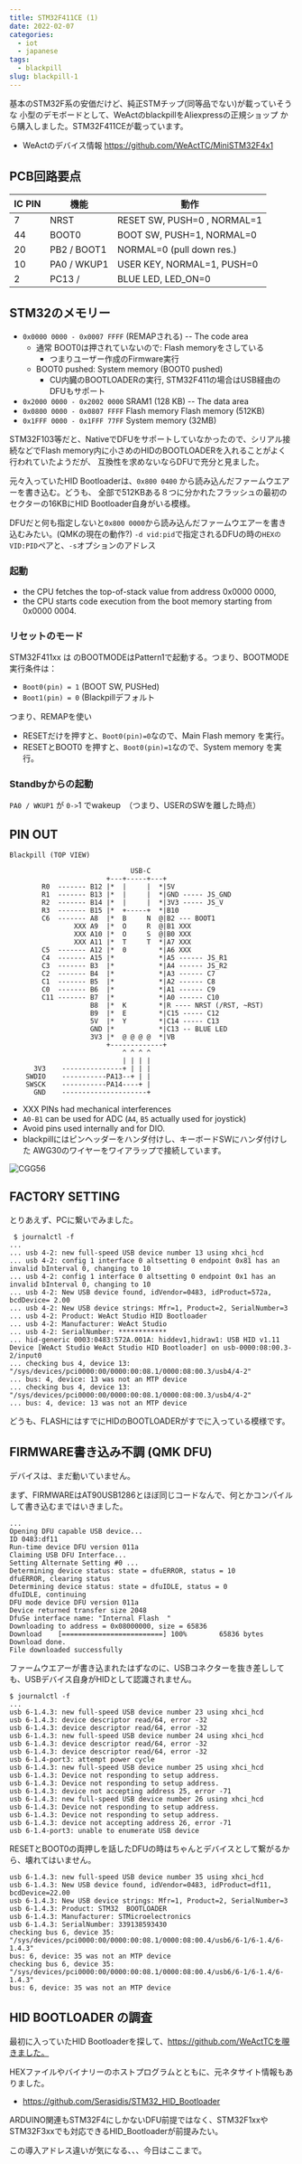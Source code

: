 ```yaml
---
title: STM32F411CE (1)
date: 2022-02-07
categories:
  - iot
  - japanese
tags:
  - blackpill
slug: blackpill-1
---
```


基本のSTM32F系の安価だけど、純正STMチップ(同等品でない)が載っていそうな
小型のデモボードとして、WeActのblackpillをAliexpressの正規ショップ
から購入しました。STM32F411CEが載っています。

* WeActのデバイス情報 https://github.com/WeActTC/MiniSTM32F4x1

## PCB回路要点

| IC PIN | 機能    | 動作 |
|--------|---------|------------------------------|
| 7      | NRST    | RESET SW, PUSH=0 , NORMAL=1  |
| 44     | BOOT0   | BOOT SW, PUSH=1, NORMAL=0    |
| 20     | PB2 / BOOT1 | NORMAL=0 (pull down res.)    |
| 10     | PA0 / WKUP1 | USER KEY, NORMAL=1, PUSH=0   |
| 2      | PC13 /   | BLUE LED, LED_ON=0

## STM32のメモリー

* `0x0000 0000 - 0x0007 FFFF` (REMAPされる) -- The code area
    * 通常 BOOT0は押されていないので: Flash memoryをさしている
        * つまりユーザー作成のFirmware実行
    * BOOT0 pushed: System memory (BOOT0 pushed)
        * CU内臓のBOOTLOADERの実行, STM32F411の場合はUSB経由のDFUもサポート
* `0x2000 0000 - 0x2002 0000` SRAM1 (128 KB) -- The data area
* `0x0800 0000 - 0x0807 FFFF` Flash memory Flash memory (512KB)
* `0x1FFF 0000 - 0x1FFF 77FF` System memory (32MB)

STM32F103等だと、NativeでDFUをサポートしていなかったので、シリアル接続などでFlash
memory内に小さめのHIDのBOOTLOADERを入れることがよく行われていたようだが、
互換性を求めないならDFUで充分と見ました。

元々入っていたHID Bootloaderは、`0x800 0400` から読み込んだファームウエアーを書き込む。どうも、
全部で512KBある８つに分かれたフラッシュの最初のセクターの16KBにHID Bootloader自身がいる模様。

DFUだと何も指定しないと`0x800 0000`から読み込んだファームウエアーを書き込むみたい。(QMKの現在の動作?)
`-d vid:pid`で指定されるDFUの時の`HEXのVID:PID`ペアと、`-s`オプションのアドレス

### 起動

* the CPU fetches the top-of-stack value from address 0x0000 0000,
* the CPU  starts code execution from the boot memory starting from 0x0000 0004.

### リセットのモード

STM32F411xx は のBOOTMODEはPattern1で起動する。つまり、BOOTMODE実行条件は：
* `Boot0(pin) = 1` (BOOT SW, PUSHed)
* `Boot1(pin) = 0` (Blackpillデフォルト

つまり、REMAPを使い
* RESETだけを押すと、`Boot0(pin)=0`なので、Main Flash memory を実行。
* RESETとBOOT0 を押すと、`Boot0(pin)=1`なので、System memory を実行。

### Standbyからの起動

`PA0 / WKUP1` が `0->`1 でwakeup　（つまり、USERのSWを離した時点）


## PIN OUT


```
Blackpill (TOP VIEW)

                              USB-C
                        +---+-----+---+
        R0  ------- B12 |*  |     |  *|5V
        R1  ------- B13 |*  |     |  *|GND ----- JS_GND
        R2  ------- B14 |*  |     |  *|3V3 ----- JS_V
        R3  ------- B15 |*  +-----+  *|B10
        C6  ------- A8  |*  B     N  @|B2 --- BOOT1
                XXX A9  |*  O     R  @|B1 XXX
                XXX A10 |*  O     S  @|B0 XXX
                XXX A11 |*  T     T  *|A7 XXX
        C5  ------- A12 |*  0        *|A6 XXX
        C4  ------- A15 |*           *|A5 ------ JS_R1
        C3  ------- B3  |*           *|A4 ------ JS_R2
        C2  ------- B4  |*           *|A3 ------ C7
        C1  ------- B5  |*           *|A2 ------ C8
        C0  ------- B6  |*           *|A1 ------ C9
        C11 ------- B7  |*           *|A0 ------ C10
                    B8  |*  K        *|R ---- NRST (/RST, ~RST)
                    B9  |*  E        *|C15 ----- C12
                    5V  |*  Y        *|C14 ----- C13
                    GND |*           *|C13 -- BLUE LED
                    3V3 |*  @ @ @ @  *|VB
                        +-------------+
                            ^ ^ ^ ^
                            | | | |
      3V3    ---------------+ | | |
    SWDIO    -----------PA13--+ | |
    SWSCK    -----------PA14----+ |
      GND    ---------------------+
```

* XXX PINs had mechanical interferences
* `A0-B1` can be used for ADC (`A4`, `B5` actually used for joystick)
* Avoid pins used internally and for DIO.
* blackpillにはピンヘッダーをハンダ付けし、キーボードSWにハンダ付けした AWG30のワイヤーをワイアラップで接続しています。

![CGG56](/img/cgg56.jpg)


## FACTORY SETTING

とりあえず、PCに繋いでみました。

```
 $ journalctl -f
...
... usb 4-2: new full-speed USB device number 13 using xhci_hcd
... usb 4-2: config 1 interface 0 altsetting 0 endpoint 0x81 has an invalid bInterval 0, changing to 10
... usb 4-2: config 1 interface 0 altsetting 0 endpoint 0x1 has an invalid bInterval 0, changing to 10
... usb 4-2: New USB device found, idVendor=0483, idProduct=572a, bcdDevice= 2.00
... usb 4-2: New USB device strings: Mfr=1, Product=2, SerialNumber=3
... usb 4-2: Product: WeAct Studio HID Bootloader
... usb 4-2: Manufacturer: WeAct Studio
... usb 4-2: SerialNumber: ************
... hid-generic 0003:0483:572A.001A: hiddev1,hidraw1: USB HID v1.11 Device [WeAct Studio WeAct Studio HID Bootloader] on usb-0000:08:00.3-2/input0
... checking bus 4, device 13: "/sys/devices/pci0000:00/0000:00:08.1/0000:08:00.3/usb4/4-2"
... bus: 4, device: 13 was not an MTP device
... checking bus 4, device 13: "/sys/devices/pci0000:00/0000:00:08.1/0000:08:00.3/usb4/4-2"
... bus: 4, device: 13 was not an MTP device
```

どうも、FLASHにはすでにHIDのBOOTLOADERがすでに入っている模様です。

## FIRMWARE書き込み不調 (QMK DFU)

デバイスは、まだ動いていません。

まず、FIRMWAREはAT90USB1286とほぼ同じコードなんで、何とかコンパイルして書き込むまではいきました。

```
...
Opening DFU capable USB device...
ID 0483:df11
Run-time device DFU version 011a
Claiming USB DFU Interface...
Setting Alternate Setting #0 ...
Determining device status: state = dfuERROR, status = 10
dfuERROR, clearing status
Determining device status: state = dfuIDLE, status = 0
dfuIDLE, continuing
DFU mode device DFU version 011a
Device returned transfer size 2048
DfuSe interface name: "Internal Flash  "
Downloading to address = 0x08000000, size = 65836
Download	[=========================] 100%        65836 bytes
Download done.
File downloaded successfully
```

ファームウエアーが書き込まれたはずなのに、USBコネクターを抜き差ししても、USBデバイス自身がHIDとして認識されません。

```
$ journalctl -f
...
usb 6-1.4.3: new full-speed USB device number 23 using xhci_hcd
usb 6-1.4.3: device descriptor read/64, error -32
usb 6-1.4.3: device descriptor read/64, error -32
usb 6-1.4.3: new full-speed USB device number 24 using xhci_hcd
usb 6-1.4.3: device descriptor read/64, error -32
usb 6-1.4.3: device descriptor read/64, error -32
usb 6-1.4-port3: attempt power cycle
usb 6-1.4.3: new full-speed USB device number 25 using xhci_hcd
usb 6-1.4.3: Device not responding to setup address.
usb 6-1.4.3: Device not responding to setup address.
usb 6-1.4.3: device not accepting address 25, error -71
usb 6-1.4.3: new full-speed USB device number 26 using xhci_hcd
usb 6-1.4.3: Device not responding to setup address.
usb 6-1.4.3: Device not responding to setup address.
usb 6-1.4.3: device not accepting address 26, error -71
usb 6-1.4-port3: unable to enumerate USB device

```

RESETとBOOT0の両押しを話したDFUの時はちゃんとデバイスとして繋がるから、壊れてはいません。

```
usb 6-1.4.3: new full-speed USB device number 35 using xhci_hcd
usb 6-1.4.3: New USB device found, idVendor=0483, idProduct=df11, bcdDevice=22.00
usb 6-1.4.3: New USB device strings: Mfr=1, Product=2, SerialNumber=3
usb 6-1.4.3: Product: STM32  BOOTLOADER
usb 6-1.4.3: Manufacturer: STMicroelectronics
usb 6-1.4.3: SerialNumber: 339138593430
checking bus 6, device 35: "/sys/devices/pci0000:00/0000:00:08.1/0000:08:00.4/usb6/6-1/6-1.4/6-1.4.3"
bus: 6, device: 35 was not an MTP device
checking bus 6, device 35: "/sys/devices/pci0000:00/0000:00:08.1/0000:08:00.4/usb6/6-1/6-1.4/6-1.4.3"
bus: 6, device: 35 was not an MTP device
```

## HID BOOTLOADER の調査

最初に入っていたHID Bootloaderを探して、https://github.com/WeActTCを覗きました。

HEXファイルやバイナリーのホストプログラムとともに、元ネタサイト情報もありました。

* https://github.com/Serasidis/STM32_HID_Bootloader

ARDUINO関連もSTM32F4にしかないDFU前提ではなく、STM32F1xxやSTM32F3xxでも対応できるHID_Bootloaderが前提みたい。

この導入アドレス違いが気になる、、、今日はここまで。

<!-- vim: se ai tw=79: -->

